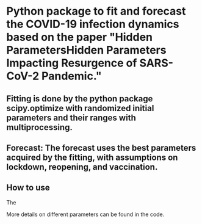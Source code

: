 # Python package to fit and forecast the COVID-19 infection dynamics based on the paper "Hidden ParametersHidden Parameters Impacting Resurgence of SARS-CoV-2 Pandemic."


## Fitting is done by the python package scipy.optimize with randomized initial parameters and their ranges with multiprocessing.

## Forecast: The forecast uses the best parameters acquired by the fitting, with assumptions on lockdown, reopening, and vaccination.

## How to use
The 

More details on different parameters can be found in the code.